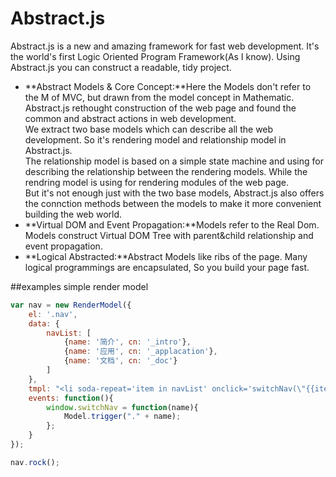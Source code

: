 # Abstract.js
Abstract.js is a new and amazing framework for fast web development. It's the world's first Logic Oriented Program Framework(As I know). Using Abstract.js you can construct a readable, tidy project.

* **Abstract Models & Core Concept:**Here the Models don't refer to the M of MVC, but drawn from the model concept in Mathematic. Abstract.js rethought construction of the web page and found the common and abstract actions in web development.
<br />We extract two base models which can describe all the web development. So it's rendering model and relationship model in Abstract.js.
<br />The relationship model is based on a simple state machine and using for describing the relationship between the rendering models. While the rendring model is using for rendering modules of the web page.
<br />But it's not enough just with the two base models, Abstract.js also offers the connction methods between the models to make it more convenient building the web world.
* **Virtual DOM and Event Propagation:**Models refer to the Real Dom. Models construct Virtual DOM Tree with parent&child relationship and event propagation.
* **Logical Abstracted:**Abstract Models like ribs of the page. Many logical programmings are encapsulated, So you build your page fast.

##examples
simple render model
```javascript
var nav = new RenderModel({
    el: '.nav',
    data: {
        navList: [
            {name: '简介', cn: '_intro'},
            {name: '应用', cn: '_applacation'},
            {name: '文档', cn: '_doc'}
        ]
    },
    tmpl: "<li soda-repeat='item in navList' onclick='switchNav(\"{{item.cn}}\")' class='{{item.cn}}'>{{item.name}}</li>",
    events: function(){
        window.switchNav = function(name){
            Model.trigger("." + name);
        };
    }
});

nav.rock();

```


